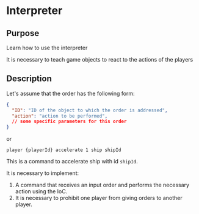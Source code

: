 # Interpreter

## Purpose
Learn how to use the interpreter

It is necessary to teach game objects to react to the actions of the players
## Description
Let's assume that the order has the following form:
```json
{
  "ID": "ID of the object to which the order is addressed",
  "action": "action to be performed",
  // some specific parameters for this order
}
```
or
```
player {playerId} accelerate 1 ship shipId
```
This is a command to accelerate ship with id `shipId`.

It is necessary to implement:

1. A command that receives an input order and performs the necessary action using the IoC.
2. It is necessary to prohibit one player from giving orders to another player.

